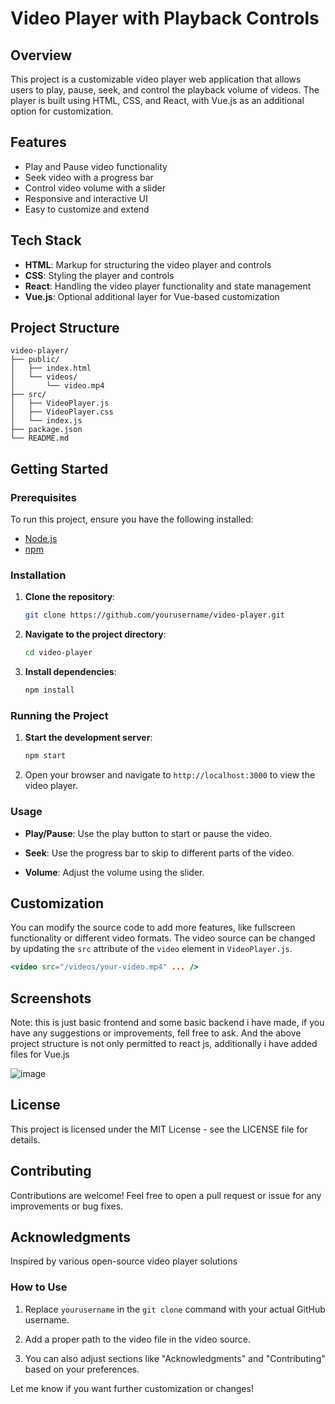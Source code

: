 # Video Player with Playback Controls

## Overview
This project is a customizable video player web application that allows users to play, pause, seek, and control the playback volume of videos. The player is built using HTML, CSS, and React, with Vue.js as an additional option for customization.

## Features
- Play and Pause video functionality
- Seek video with a progress bar
- Control video volume with a slider
- Responsive and interactive UI
- Easy to customize and extend

## Tech Stack
- **HTML**: Markup for structuring the video player and controls
- **CSS**: Styling the player and controls
- **React**: Handling the video player functionality and state management
- **Vue.js**: Optional additional layer for Vue-based customization

## Project Structure
```
video-player/
├── public/
│   ├── index.html
│   └── videos/
│       └── video.mp4
├── src/
│   ├── VideoPlayer.js
│   ├── VideoPlayer.css
│   └── index.js
├── package.json
└── README.md
```

## Getting Started

### Prerequisites

To run this project, ensure you have the following installed:
- [Node.js](https://nodejs.org/en/download/)
- [npm](https://www.npmjs.com/get-npm)

### Installation

1. **Clone the repository**:
    ```bash
    git clone https://github.com/yourusername/video-player.git
    ```
2. **Navigate to the project directory**:
    ```bash
    cd video-player
    ```
3. **Install dependencies**:
    ```bash
    npm install
    ```

### Running the Project

1. **Start the development server**:
    ```bash
    npm start
    ```
2. Open your browser and navigate to `http://localhost:3000` to view the video player.

### Usage

- **Play/Pause**: Use the play button to start or pause the video.

- **Seek**: Use the progress bar to skip to different parts of the video.

- **Volume**: Adjust the volume using the slider.

## Customization

You can modify the source code to add more features, like fullscreen functionality or different video formats. The video source can be changed by updating the `src` attribute of the `video` element in `VideoPlayer.js`.

```jsx
<video src="/videos/your-video.mp4" ... />
```
## Screenshots

Note: this is just basic frontend and some basic backend i have made, if you have any suggestions or improvements, fell free to ask. And the above project structure is not only permitted to react js, additionally i have added files for Vue.js

![image](https://github.com/user-attachments/assets/0e2dd404-3f78-4050-a84a-ea04a0a446ef)

## License

This project is licensed under the MIT License - see the LICENSE file for details.

## Contributing

Contributions are welcome! Feel free to open a pull request or issue for any improvements or bug fixes.

## Acknowledgments

Inspired by various open-source video player solutions


### How to Use

1. Replace `yourusername` in the `git clone` command with your actual GitHub username.

2. Add a proper path to the video file in the video source.

3. You can also adjust sections like "Acknowledgments" and "Contributing" based on your preferences.

Let me know if you want further customization or changes!

